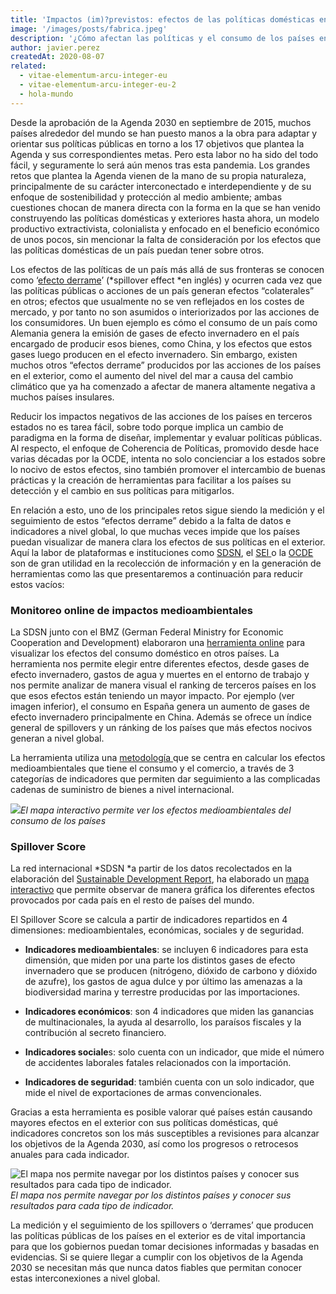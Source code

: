 ```yaml
---
title: 'Impactos (im)?previstos: efectos de las políticas domésticas en el exterior'
image: '/images/posts/fabrica.jpeg'
description: '¿Cómo afectan las políticas y el consumo de los países en el exterior? ¿Cómo medimos estos efectos?'
author: javier.perez
createdAt: 2020-08-07
related:
  - vitae-elementum-arcu-integer-eu
  - vitae-elementum-arcu-integer-eu-2
  - hola-mundo
---
```


Desde la aprobación de la Agenda 2030 en septiembre de 2015, muchos países alrededor del mundo se han puesto manos a la obra para adaptar y orientar sus políticas públicas en torno a los 17 objetivos que plantea la Agenda y sus correspondientes metas. Pero esta labor no ha sido del todo fácil, y seguramente lo será aún menos tras esta pandemia. Los grandes retos que plantea la Agenda vienen de la mano de su propia naturaleza, principalmente de su carácter interconectado e interdependiente y de su enfoque de sostenibilidad y protección al medio ambiente; ambas cuestiones chocan de manera directa con la forma en la que se han venido construyendo las políticas domésticas y exteriores hasta ahora, un modelo productivo extractivista, colonialista y enfocado en el beneficio económico de unos pocos, sin mencionar la falta de consideración por los efectos que las políticas domésticas de un país puedan tener sobre otros.

Los efectos de las políticas de un país más allá de sus fronteras se conocen como ‘[efecto derrame](https://s3.amazonaws.com/sustainabledevelopment.report/2017/2017_sdg_index_and_dashboards_report.pdf)’ (*spillover effect *en inglés) y ocurren cada vez que las políticas públicas o acciones de un país generan efectos “colaterales” en otros; efectos que usualmente no se ven reflejados en los costes de mercado, y por tanto no son asumidos o interiorizados por las acciones de los consumidores. Un buen ejemplo es cómo el consumo de un país como Alemania genera la emisión de gases de efecto invernadero en el país encargado de producir esos bienes, como China, y los efectos que estos gases luego producen en el efecto invernadero. Sin embargo, existen muchos otros “efectos derrame” producidos por las acciones de los países en el exterior, como el aumento del nivel del mar a causa del cambio climático que ya ha comenzado a afectar de manera altamente negativa a muchos países insulares.

Reducir los impactos negativos de las acciones de los países en terceros estados no es tarea fácil, sobre todo porque implica un cambio de paradigma en la forma de diseñar, implementar y evaluar políticas públicas. Al respecto, el enfoque de Coherencia de Políticas, promovido desde hace varias décadas por la OCDE, intenta no solo concienciar a los estados sobre lo nocivo de estos efectos, sino también promover el intercambio de buenas prácticas y la creación de herramientas para facilitar a los países su detección y el cambio en sus políticas para mitigarlos.

En relación a esto, uno de los principales retos sigue siendo la medición y el seguimiento de estos “efectos derrame” debido a la falta de datos e indicadores a nivel global, lo que muchas veces impide que los países puedan visualizar de manera clara los efectos de sus políticas en el exterior. Aquí la labor de plataformas e instituciones como [SDSN](https://www.unsdsn.org/), el [SEI ](https://www.sei.org/)o la [OCDE ](http://www.oecd.org/gov/pcsd/public-governance-sdgs/)son de gran utilidad en la recolección de información y en la generación de herramientas como las que presentaremos a continuación para reducir estos vacíos:

### Monitoreo online de impactos medioambientales

La SDSN junto con el BMZ (German Federal Ministry for Economic Cooperation and Development) elaboraron una [herramienta online](https://spillovers.environmentalimpact.global/#/) para visualizar los efectos del consumo doméstico en otros países. La herramienta nos permite elegir entre diferentes efectos, desde gases de efecto invernadero, gastos de agua y muertes en el entorno de trabajo y nos permite analizar de manera visual el ranking de terceros países en los que esos efectos están teniendo un mayor impacto. Por ejemplo (ver imagen inferior), el consumo en España genera un aumento de gases de efecto invernadero principalmente en China. Además se ofrece un índice general de spillovers y un ránking de los países que más efectos nocivos generan a nivel global.

La herramienta utiliza una [metodología ](https://environmentalimpact.global/spillovers/)que se centra en calcular los efectos medioambientales que tiene el consumo y el comercio, a través de 3 categorías de indicadores que permiten dar seguimiento a las complicadas cadenas de suministro de bienes a nivel internacional.

![](/images/posts/mapa.png)*El mapa interactivo permite ver los efectos medioambientales del consumo de los países*

### Spillover Score

La red internacional *SDSN *a partir de los datos recolectados en la elaboración del [Sustainable Development Report](https://dashboards.sdgindex.org/), ha elaborado un [mapa interactivo](https://dashboards.sdgindex.org/map/spillovers) que permite observar de manera gráfica los diferentes efectos provocados por cada país en el resto de países del mundo.

El Spillover Score se calcula a partir de indicadores repartidos en 4 dimensiones: medioambientales, económicas, sociales y de seguridad.

* **Indicadores medioambientales**: se incluyen 6 indicadores para esta dimensión, que miden por una parte los distintos gases de efecto invernadero que se producen (nitrógeno, dióxido de carbono y dióxido de azufre), los gastos de agua dulce y por último las amenazas a la biodiversidad marina y terrestre producidas por las importaciones.

* **Indicadores económicos**: son 4 indicadores que miden las ganancias de multinacionales, la ayuda al desarrollo, los paraísos fiscales y la contribución al secreto financiero.

* **Indicadores sociale**s: solo cuenta con un indicador, que mide el número de accidentes laborales fatales relacionados con la importación.

* **Indicadores de seguridad**: también cuenta con un solo indicador, que mide el nivel de exportaciones de armas convencionales.

Gracias a esta herramienta es posible valorar qué países están causando mayores efectos en el exterior con sus políticas domésticas, qué indicadores concretos son los más susceptibles a revisiones para alcanzar los objetivos de la Agenda 2030, así como los progresos o retrocesos anuales para cada indicador.

![El mapa nos permite navegar por los distintos países y conocer sus resultados para cada tipo de indicador.](/images/posts/mapa2.png)*El mapa nos permite navegar por los distintos países y conocer sus resultados para cada tipo de indicador.*

La medición y el seguimiento de los spillovers o ‘derrames’ que producen las políticas públicas de los países en el exterior es de vital importancia para que los gobiernos puedan tomar decisiones informadas y basadas en evidencias. Si se quiere llegar a cumplir con los objetivos de la Agenda 2030 se necesitan más que nunca datos fiables que permitan conocer estas interconexiones a nivel global.
